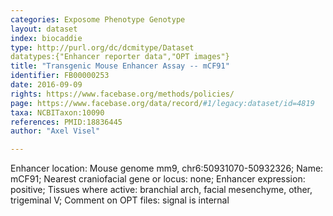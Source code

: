 ```yaml
---
categories: Exposome Phenotype Genotype
layout: dataset  
index: biocaddie  
type: http://purl.org/dc/dcmitype/Dataset  
datatypes:{"Enhancer reporter data","OPT images"}  
title: "Transgenic Mouse Enhancer Assay -- mCF91"  
identifier: FB00000253  
date: 2016-09-09  
rights: https://www.facebase.org/methods/policies/  
page: https://www.facebase.org/data/record/#1/legacy:dataset/id=4819  
taxa: NCBITaxon:10090  
references: PMID:18836445  
author: "Axel Visel"  

---
```

 Enhancer location: Mouse genome mm9, chr6:50931070-50932326; Name: mCF91; Nearest craniofacial gene or locus: none; Enhancer expression: positive; Tissues where active: branchial arch, facial mesenchyme, other, trigeminal V; Comment on OPT files: signal is internal
